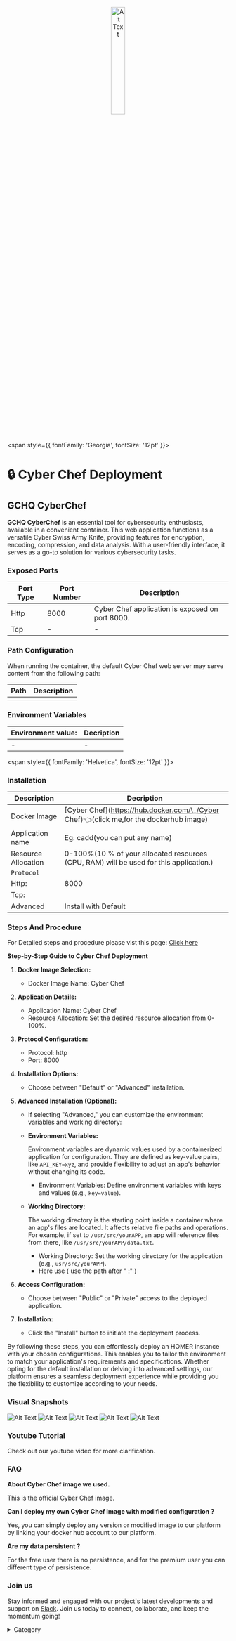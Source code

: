 <p align="center">
  <img src="/img/scc.jpg" alt="Alt Text" width="25%"/>
</p> 


<span style={{ fontFamily: 'Georgia', fontSize: '12pt' }}>

# 🔒 Cyber Chef Deployment

## GCHQ CyberChef

**GCHQ CyberChef** is an essential tool for cybersecurity enthusiasts, available in a convenient container. This web application functions as a versatile Cyber Swiss Army Knife, providing features for encryption, encoding, compression, and data analysis. With a user-friendly interface, it serves as a go-to solution for various cybersecurity tasks.

### Exposed Ports

| Port Type | Port Number | Description                               |
| --------- | ----------- | ----------------------------------------- |
| Http      | 8000          | Cyber Chef application is exposed on port 8000.  |
| Tcp       | -           | -             |

### Path Configuration

When running the container, the default Cyber Chef web server may serve content from the following path:

| Path                            | Description                                     |
| ------------------------------- | ----------------------------------------------- |
|   |  |


### Environment Variables


|   **Environment value:**          | Decription                                                                                                               | 
| --------------------- | ------                                                                                                                   | 
|-       |  -                              |

</span>


<span style={{ fontFamily: 'Helvetica', fontSize: '12pt' }}>

### Installation

|  Description          | Decription                                                                                                               | 
| --------------------- | ------                                                                                                                   | 
| Docker Image          |   [Cyber Chef](https://hub.docker.com/\_/Cyber Chef)👈(click me,for the dockerhub image)                       |
| Application name      |  Eg: cadd(you can put any name)                                                                                        | 
| Resource Allocation   |  0-100%(10 % of your allocated resources (CPU, RAM) will be used for this application.)                                  | 
| `Protocol`            |                                                                                                                          | 
|  Http:                | 8000                                                                                                                     |
|  Tcp:                 |                                                                                                                          | 
|    Advanced           |    Install with Default                                                                                                  |


### Steps And Procedure

For Detailed steps and procedure please vist this page: [Click here](https://techscaleinfinite.github.io/introduction/cloud-float/Steps%20and%20procedure)


**Step-by-Step Guide to Cyber Chef Deployment**

1. **Docker Image Selection:**
   * Docker Image Name: Cyber Chef
2. **Application Details:**
   * Application Name: Cyber Chef
   * Resource Allocation: Set the desired resource allocation from 0-100%.
3. **Protocol Configuration:**
   * Protocol: http
   * Port: 8000
4. **Installation Options:**
   * Choose between "Default" or "Advanced" installation.
5. **Advanced Installation (Optional):**
   * If selecting "Advanced," you can customize the environment variables and working directory:
   *   **Environment Variables:**

       Environment variables are dynamic values used by a containerized application for configuration. They are defined as key-value pairs, like `API_KEY=xyz`, and provide flexibility to adjust an app's behavior without changing its code.

       * Environment Variables: Define environment variables with keys and values (e.g., `key=value`).
   *   **Working Directory:**

       The working directory is the starting point inside a container where an app's files are located. It affects relative file paths and operations. For example, if set to `/usr/src/yourAPP`, an app will reference files from there, like `/usr/src/yourAPP/data.txt`.

       * Working Directory: Set the working directory for the application (e.g., `usr/src/yourAPP`).
       * Here use ( use the path after   " :"  )
       
6. **Access Configuration:**
   * Choose between "Public" or "Private" access to the deployed application.
7. **Installation:**
   * Click the "Install" button to initiate the deployment process.

By following these steps, you can effortlessly deploy an HOMER instance with your chosen configurations. This enables you to tailor the environment to match your application's requirements and specifications. Whether opting for the default installation or delving into advanced settings, our platform ensures a seamless deployment experience while providing you the flexibility to customize according to your needs.

### Visual Snapshots
![Alt Text](/img/s2.png)
![Alt Text](/img/s3.png)
![Alt Text](/img/s33.png)
![Alt Text](/img/s44.png)
![Alt Text](/img/s55.png)




### Youtube Tutorial&#x20;

Check out our youtube video for more clarification.



### FAQ

**About Cyber Chef image we used.**

This is the official Cyber Chef image.

**Can I deploy my own Cyber Chef image with modified configuration ?**

Yes, you can simply deploy any version or modified image to our platform by linking your docker hub account to our platform.

**Are my data persistent ?**

For the free user there is no persistence, and for the premium user you can different type of persistence.

### Join us

Stay informed and engaged with our project's latest developments and support on [Slack](https://app.slack.com/client/T04QS32JX6E/C04QKEWE146). Join us today to connect, collaborate, and keep the momentum going!

<details>

<summary>Category</summary>

Kubernetes, cloud computing, DevOps, cloud services, hosting platform, container orchestration, cloud infrastructure, cloud deployment, cloud management, cloud technology, cloud solutions, Cyber Chef

</details>

</span>


